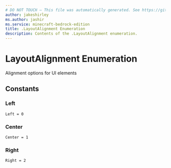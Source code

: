 ```yaml
---
# DO NOT TOUCH — This file was automatically generated. See https://github.com/mojang/minecraftapidocsgenerator to modify descriptions, examples, etc.
author: jakeshirley
ms.author: jashir
ms.service: minecraft-bedrock-edition
title: .LayoutAlignment Enumeration
description: Contents of the .LayoutAlignment enumeration.
---
```

# LayoutAlignment Enumeration

Alignment options for UI elements

## Constants
### **Left**
`Left = 0`
### **Center**
`Center = 1`
### **Right**
`Right = 2`
